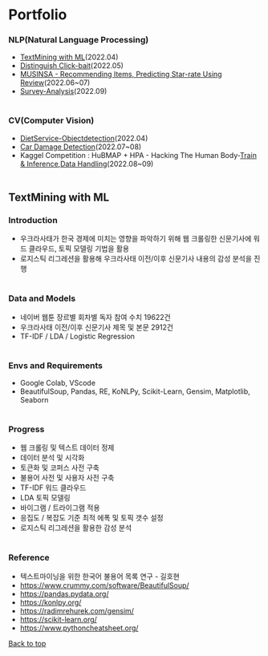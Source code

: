 # Portfolio
### NLP(Natural Language Processing)
* [TextMining with ML](https://github.com/heokwon/TextMining_withML.git)(2022.04)
* [Distinguish Click-bait](https://github.com/heokwon/Distinguish_Click-bait.git)(2022.05)
* [MUSINSA - Recommending Items, Predicting Star-rate Using Review](https://github.com/heokwon/NLP-MUSINSA.git)(2022.06~07)
* [Survey-Analysis](https://github.com/heokwon/Survey-analysis.git)(2022.09)
<br><br>
### CV(Computer Vision)
* [DietService-Objectdetection](https://github.com/heokwon/DietService-ObjectDetection.git)(2022.04)
* [Car Damage Detection](https://github.com/heokwon/CV-CarDamageDetection.git)(2022.07~08)
* Kaggel Competition : HuBMAP + HPA - Hacking The Human Body-[Train & Inference](https://github.com/heokwon/KaggleCompetiton-Train-and-Inference.git),[Data Handling](https://github.com/heokwon/KaggleCompetiton-DataHandling.git)(2022.08~09)
<br><br>
## TextMining with ML
### Introduction
* 우크라사태가 한국 경제에 미치는 영향을 파악하기 위해 웹 크롤링한 신문기사에 워드 클라우드, 토픽 모델링 기법을 활용
* 로지스틱 리그레션을 활용해 우크라사태 이전/이후 신문기사 내용의 감성 분석을 진행
<br><br>
### Data and Models
* 네이버 웹툰 장르별 회차별 독자 참여 수치 19622건
* 우크라사태 이전/이후 신문기사 제목 및 본문 2912건
* TF-IDF / LDA / Logistic Regression
<br><br>
### Envs and Requirements
* Google Colab, VScode
* BeautifulSoup, Pandas, RE, KoNLPy, Scikit-Learn, Gensim, Matplotlib, Seaborn
<br><br>
### Progress
* 웹 크롤링 및 텍스트 데이터 정제
* 데이터 분석 및 시각화
* 토큰화 및 코퍼스 사전 구축
* 불용어 사전 및 사용자 사전 구축
* TF-IDF 워드 클라우드
* LDA 토픽 모델링
* 바이그램 / 트라이그램 적용
* 응집도 / 복잡도 기준 최적 에폭 및 토픽 갯수 설정
* 로지스틱 리그레션을 활용한 감성 분석
<br><br>
### Reference
* 텍스트마이닝을 위한 한국어 불용어 목록 연구 - 길호현
* https://www.crummy.com/software/BeautifulSoup/
* https://pandas.pydata.org/
* https://konlpy.org/
* https://radimrehurek.com/gensim/
* https://scikit-learn.org/
* https://www.pythoncheatsheet.org/   

[Back to top](#Portfolioheading)
